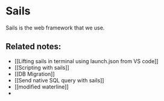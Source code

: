 # Sails 

Sails is the web framework that we use. 


## Related notes:
- [[Lifting sails in terminal using launch.json from VS code]]
- [[Scripting with sails]]
- [[DB Migration]]
- [[Send native SQL query with sails]]
- [[modified waterline]]
- 